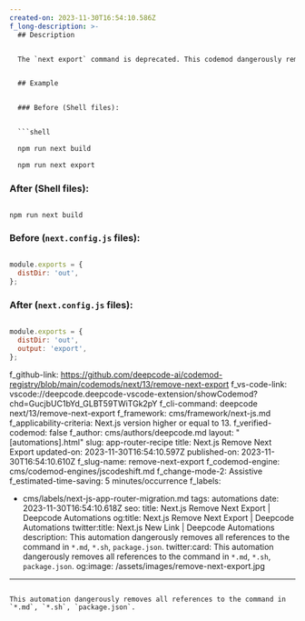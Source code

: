 ```yaml
---
created-on: 2023-11-30T16:54:10.586Z
f_long-description: >-
  ## Description


  The `next export` command is deprecated. This codemod dangerously removes all references to the command in `*.md`, `*.sh`, `package.json`. It also adds a property `output` with the value `export` to the `module.exports` object in `next.config.js` files.


  ## Example


  ### Before (Shell files):


  ```shell

  npm run next build

  npm run next export

  ```


  ### After (Shell files):


  ```shell

  npm run next build

  ```


  ### Before (`next.config.js` files):


  ```javascript

  module.exports = {
  	distDir: 'out',
  };

  ```


  ### After (`next.config.js` files):


  ```javascript

  module.exports = {
  	distDir: 'out',
  	output: 'export',
  };

  ```
f_github-link: https://github.com/deepcode-ai/codemod-registry/blob/main/codemods/next/13/remove-next-export
f_vs-code-link: vscode://deepcode.deepcode-vscode-extension/showCodemod?chd=GucjbUC1bYd_GLBT59TWiTGk2pY
f_cli-command: deepcode next/13/remove-next-export
f_framework: cms/framework/next-js.md
f_applicability-criteria: Next.js version higher or equal to 13.
f_verified-codemod: false
f_author: cms/authors/deepcode.md
layout: "[automations].html"
slug: app-router-recipe
title: Next.js Remove Next Export
updated-on: 2023-11-30T16:54:10.597Z
published-on: 2023-11-30T16:54:10.610Z
f_slug-name: remove-next-export
f_codemod-engine: cms/codemod-engines/jscodeshift.md
f_change-mode-2: Assistive
f_estimated-time-saving: 5 minutes/occurrence
f_labels:
  - cms/labels/next-js-app-router-migration.md
tags: automations
date: 2023-11-30T16:54:10.618Z
seo:
  title: Next.js Remove Next Export | Deepcode Automations
  og:title: Next.js Remove Next Export | Deepcode Automations
  twitter:title: Next.js New Link | Deepcode Automations
  description: This automation dangerously removes all references to the command in
    `*.md`, `*.sh`, `package.json`.
  twitter:card: This automation dangerously removes all references to the command in
    `*.md`, `*.sh`, `package.json`.
  og:image: /assets/images/remove-next-export.jpg
---
```

This automation dangerously removes all references to the command in `*.md`, `*.sh`, `package.json`.